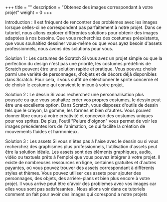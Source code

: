 +++
title = ""
description = "Obtenez des images correspondant à votre projet"
weight = 0
+++

Introduction :
Il est fréquent de rencontrer des problèmes avec les images lorsque celles-ci ne correspondent pas parfaitement à notre projet. Dans ce tutoriel, nous allons explorer différentes solutions pour obtenir des images adaptées à nos besoins. Que vous recherchiez des costumes préexistants, que vous souhaitiez dessiner vous-même ou que vous ayez besoin d'assets professionnels, nous avons des solutions pour vous.

Solution 1 : Les costumes de Scratch
Si vous avez un projet simple ou que la perfection du design n'est pas une priorité, les costumes prédéfinis de Scratch peuvent être une solution rapide et pratique. Vous pouvez choisir parmi une variété de personnages, d'objets et de décors déjà disponibles dans Scratch. Pour cela, il vous suffit de sélectionner le sprite concerné et de choisir le costume qui convient le mieux à votre projet.

Solution 2 : Le dessin
Si vous recherchez une personnalisation plus poussée ou que vous souhaitez créer vos propres costumes, le dessin peut être une excellente option. Dans Scratch, vous disposez d'outils de dessin tels que le crayon, la gomme, les formes et bien d'autres. Vous pouvez donner libre cours à votre créativité et concevoir des costumes uniques pour vos sprites. De plus, l'outil "Pelure d'oignon" vous permet de voir les images précédentes lors de l'animation, ce qui facilite la création de mouvements fluides et harmonieux.

Solution 3 : Les assets
Si vous n'êtes pas à l'aise avec le dessin ou si vous recherchez des graphismes plus professionnels, l'utilisation d'assets peut être la solution idéale. Les assets sont des éléments graphiques, audio, vidéo ou textuels prêts à l'emploi que vous pouvez intégrer à votre projet. Il existe de nombreuses ressources en ligne, certaines gratuites et d'autres payantes, où vous pouvez trouver des assets correspondant à différents styles et thèmes. Vous pouvez utiliser ces assets pour ajouter des personnages, des objets, des arrière-plans et bien plus encore à votre projet.
Il vous arrive peut être d'avoir des problemes avec vos images car elles vous sont pas satisfesantes . Nous allons voir dans ce tutoriels comment on fait pour avoir des images qui corespond a notre projets 

